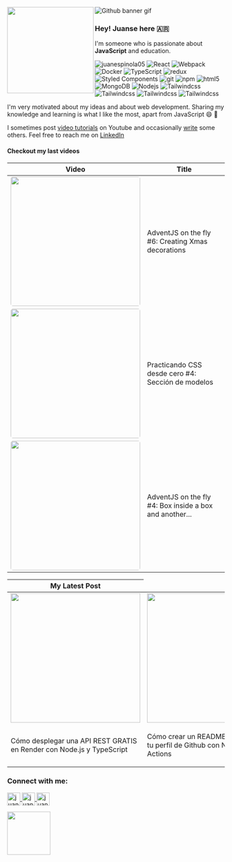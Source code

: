 ![Github banner gif](https://user-images.githubusercontent.com/36719203/208714031-5c705b08-afc1-4e5f-b9a7-6d69490d3013.gif)
<img align="left" src="https://i.imgur.com/7gLyXmx.png" width="200">

<h3>Hey! Juanse here 🇦🇷</h3>

<p>I'm someone who is passionate about <b>JavaScript</b> and education.

<p>
  <img src="https://komarev.com/ghpvc/?username=juanespinola05&label=Profile%20views&color=0e75b6&style=flat" alt="juanespinola05" />
  <img alt="React" src="https://img.shields.io/badge/-React-45b8d8?style=flat-square&logo=react&logoColor=white" />
  <img alt="Webpack" src="https://img.shields.io/badge/-Webpack-8DD6F9?style=flat-square&logo=webpack&logoColor=white" /> 
  <img alt="Docker" src="https://img.shields.io/badge/-Docker-46a2f1?style=flat-square&logo=docker&logoColor=white" />
  <img alt="TypeScript" src="https://img.shields.io/badge/-TypeScript-007ACC?style=flat-square&logo=typescript&logoColor=white" />
  <img alt="redux" src="https://img.shields.io/badge/-Redux-764ABC?style=flat-square&logo=redux&logoColor=white" />
  <img alt="Styled Components" src="https://img.shields.io/badge/-Styled_Components-db7092?style=flat-square&logo=styled-components&logoColor=white" />
  <img alt="git" src="https://img.shields.io/badge/-Git-F05032?style=flat-square&logo=git&logoColor=white" />
  <img alt="npm" src="https://img.shields.io/badge/-NPM-CB3837?style=flat-square&logo=npm&logoColor=white" />
  <img alt="html5" src="https://img.shields.io/badge/-HTML5-E34F26?style=flat-square&logo=html5&logoColor=white" />
  <img alt="MongoDB" src="https://img.shields.io/badge/-MongoDB-13aa52?style=flat-square&logo=mongodb&logoColor=white" />
  <img alt="Nodejs" src="https://img.shields.io/badge/-Nodejs-43853d?style=flat-square&logo=Node.js&logoColor=white" />
  <img alt="Tailwindcss" src="https://img.shields.io/badge/-Tailwind-38BDF8?style=flat-square&logo=Tailwindcss&logoColor=white" />
  <img alt="Tailwindcss" src="https://img.shields.io/badge/-Vite-A551FE?style=flat-square&logo=Vite&logoColor=white" />
  <img alt="Tailwindcss" src="https://img.shields.io/badge/-Express.js-89BB3C?style=flat-square&logo=Express&logoColor=white" />
  <img alt="Tailwindcss" src="https://img.shields.io/badge/-PostgreSQL-30628a?style=flat-square&logo=PostgreSQL&logoColor=white" />
</p>

<p>I'm very motivated about my ideas and about web development. Sharing my knowledge and learning is what I like the most, apart from JavaScript 😄 💛</p>

<!-- <u>I mostly write <b>JavaScript</b> these days. See my <u>pinned repositories</u> below.</p> -->

<p>I sometimes post <a href="https://www.youtube.com/channel/UCaw6pZKpqHpK-I0spCw0eeQ">video tutorials</a> on Youtube and occasionally <a href="https://juanse.dev">write</a> some others. Feel free to reach me on <a href="https://www.linkedin.com/in/juanse05/">LinkedIn</a></p>


<h4>Checkout my last videos</h4>
<table>
  <thead>
    <tr>
      <th>Video</th>
      <th>Title</th>
    </tr>
  </thead>
  <tbody>
   
  <tr>
    <td>
      <a href="https://youtube.com/watch?v=DWRb05qosak">
        <img
          style="border-radius: 5px;"
          width="300"
          src="https://i.ytimg.com/vi/DWRb05qosak/mqdefault.jpg"
        />
      </a>
    </td>
    <td>AdventJS on the fly #6: Creating Xmas decorations</td>
  </tr>
   
  <tr>
    <td>
      <a href="https://youtube.com/watch?v=gUxmFHvcXgk">
        <img
          style="border-radius: 5px;"
          width="300"
          src="https://i.ytimg.com/vi/gUxmFHvcXgk/mqdefault.jpg"
        />
      </a>
    </td>
    <td>Practicando CSS desde cero #4: Sección de modelos</td>
  </tr>
   
  <tr>
    <td>
      <a href="https://youtube.com/watch?v=TBueCOpgvFo">
        <img
          style="border-radius: 5px;"
          width="300"
          src="https://i.ytimg.com/vi/TBueCOpgvFo/mqdefault.jpg"
        />
      </a>
    </td>
    <td>AdventJS on the fly #4: Box inside a box and another...</td>
  </tr>
   
  </tbody>
</table>

<table>
  <thead>
    <tr>
      <th>My Latest Post</th>
    </tr>
  </thead>
  <tbody>
    <tr>
 
<td>
  <a href="https://juanse.dev/blog/deploy-api-render">
    <img width="300" src="https://juanse.dev/posts/og/deploy-api-render.png" alt="" />
  </a>
</td>
 
<td>
  <a href="https://juanse.dev/blog/dinamic-readme">
    <img width="300" src="https://juanse.dev/posts/og/dinamic-readme-banner.png" alt="" />
  </a>
</td>

  </tr>
  <tr>
 
<td width="300">
  <p>Cómo desplegar una API REST GRATIS en Render con Node.js y TypeScript</p>
</td>
   
<td width="300">
  <p>Cómo crear un README dinámico para tu perfil de Github con Node.js y Github Actions</p>
</td>
   
</tr>
  </tbody>
</table>

<h3 align="left">Connect with me:</h3>
<p align="left">
<a href="https://instagram.com/juan.espinola05" target="_blank">
  <img align="center" src="https://i.imgur.com/LrCbYer.png" alt="juan.espinola05" height="30" width="30" />
</a>
<a href="https://www.youtube.com/channel/UCaw6pZKpqHpK-I0spCw0eeQ" target="_blank">
  <img align="center" src="https://i.imgur.com/3MEHCaH.png" alt="juanespinola05" height="30" width="30" />
</a>
<a href="https://linkedin.com/in/juanse05" target="_blank">
  <img align="center" src="https://i.imgur.com/AScbPqR.png" alt="juanse05" height="30" width="30" />
</a>
</p>

<a href="https://juanse.dev/">
  <img src="https://i.imgur.com/3OoHnuc.png" alt="" width="100">
</a>
<br />
